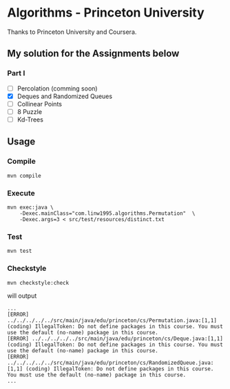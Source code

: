 # Algorithms - Princeton University

Thanks to Princeton University and Coursera.

## My solution for the Assignments below

### Part I

* [ ] Percolation (comming soon)
* [x] Deques and Randomized Queues
* [ ] Collinear Points
* [ ] 8 Puzzle
* [ ] Kd-Trees

## Usage

### Compile

```shell
mvn compile
```

### Execute

```shell
mvn exec:java \
    -Dexec.mainClass="com.linw1995.algorithms.Permutation"  \
    -Dexec.args=3 < src/test/resources/distinct.txt
```

### Test

```shell
mvn test
```

### Checkstyle

```shell
mvn checkstyle:check
```

will output

```plain
...
[ERROR] ../../../../../src/main/java/edu/princeton/cs/Permutation.java:[1,1] (coding) IllegalToken: Do not define packages in this course. You must use the default (no-name) package in this course.
[ERROR] ../../../../../src/main/java/edu/princeton/cs/Deque.java:[1,1] (coding) IllegalToken: Do not define packages in this course. You must use the default (no-name) package in this course.
[ERROR] ../../../../../src/main/java/edu/princeton/cs/RandomizedQueue.java:[1,1] (coding) IllegalToken: Do not define packages in this course. You must use the default (no-name) package in this course.
...
```
